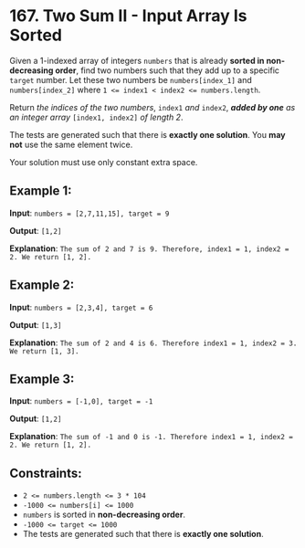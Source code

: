 # 167. Two Sum II - Input Array Is Sorted

Given a 1-indexed array of integers `numbers` that is already **sorted in non-decreasing order**, find two numbers such
that they add up to a specific `target` number. Let these two numbers be `numbers[index_1]` and `numbers[index_2]` where
`1 <= index1 < index2 <= numbers.length`.

Return _the indices of the two numbers_, `index1` _and_ `index2`, _**added by one** as an integer array_ `[index1, index2]` _of length 2_.

The tests are generated such that there is **exactly one solution**. You **may not** use the same element twice.

Your solution must use only constant extra space.

## Example 1:

**Input**: `numbers = [2,7,11,15], target = 9`

**Output**: `[1,2]`

**Explanation**: `The sum of 2 and 7 is 9. Therefore, index1 = 1, index2 = 2. We return [1, 2].`


## Example 2:

**Input**: `numbers = [2,3,4], target = 6`

**Output**: `[1,3]`

**Explanation**: `The sum of 2 and 4 is 6. Therefore index1 = 1, index2 = 3. We return [1, 3].`


## Example 3:

**Input**: `numbers = [-1,0], target = -1`

**Output**: `[1,2]`

**Explanation**: `The sum of -1 and 0 is -1. Therefore index1 = 1, index2 = 2. We return [1, 2].`

## Constraints:

* `2 <= numbers.length <= 3 * 104`
* `-1000 <= numbers[i] <= 1000`
* `numbers` is sorted in **non-decreasing order**.
* `-1000 <= target <= 1000`
* The tests are generated such that there is **exactly one solution**.